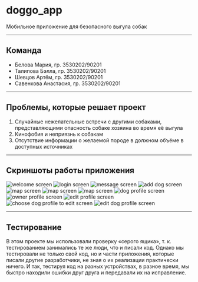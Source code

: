 # doggo_app
Мобильное приложение для безопасного выгула собак
***
## Команда
* Белова Мария, гр. 3530202/90201
* Талипова Бэлла, гр. 3530202/90201
* Шевцов Артём, гр. 3530202/90201
* Савенкова Анастасия, гр. 3530202/90201
***
## Проблемы, которые решает проект
1. Случайные нежелательные встречи с другими собаками, представляющими опасность собаке хозяина во время её выгула
2. Кинофобия и неприязнь к собакам
3. Отсутствие информации о желаемой породе в должном объёме в доступных источниках
***
## Скриншоты работы приложения
![welcome screen](./screenshots/1.jpg)
![login screen](./screenshots/2.jpg)
![message screen](./screenshots/3.jpg)
![add dog screen](./screenshots/4.jpg)
![map screen](./screenshots/5.jpg)
![map screen](./screenshots/6.jpg)
![map screen](./screenshots/7.jpg)
![dog profile screen](./screenshots/8.jpg)
![owner profile screen](./screenshots/9.jpg)
![edit profile screen](./screenshots/10.jpg)
![choose dog profile to edit screen](./screenshots/11.jpg)
![edit dog profile screen](./screenshots/12.jpg)
***
## Тестирование
В этом проекте мы использовали проверку «серого ящика», т. к. тестированием занимались те же люди, что и писали код. Однако мы тестировали не только свой код, но и части приложения, которые писали другие разработчики, не зная о их реализации практически ничего. И так, тестируя код на разных устройствах, в разное время, мы быстро находили ошибки друг друга и передавали их на исправление.